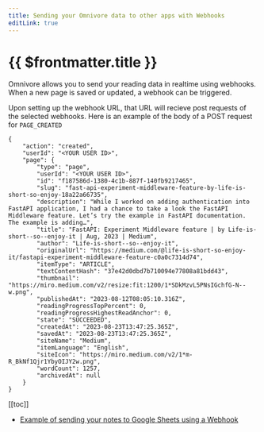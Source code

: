```yaml
---
title: Sending your Omnivore data to other apps with Webhooks
editLink: true
---
```


# {{ $frontmatter.title }}

Omnivore allows you to send your reading data in realtime using webhooks. When a new page is saved or updated, a webhook can be triggered.

Upon setting up the webhook URL, that URL will recieve post requests of the selected webhooks. Here is an example of the body of a POST request for `PAGE_CREATED`

```
{
    "action": "created",
    "userId": "<YOUR USER ID>",
    "page": {
        "type": "page",
        "userId": "<YOUR USER ID>",
        "id": "f187586d-1380-4c1b-887f-140fb9217465",
        "slug": "fast-api-experiment-middleware-feature-by-life-is-short-so-enjoy-18a22a66735",
        "description": "While I worked on adding authentication into FastAPI application, I had a chance to take a look the FastAPI Middleware feature. Let’s try the example in FastAPI documentation. The example is adding…",
        "title": "FastAPI: Experiment Middleware feature | by Life-is-short--so--enjoy-it | Aug, 2023 | Medium",
        "author": "Life-is-short--so--enjoy-it",
        "originalUrl": "https://medium.com/@life-is-short-so-enjoy-it/fastapi-experiment-middleware-feature-c0a0c7314d74",
        "itemType": "ARTICLE",
        "textContentHash": "37e42d0dbd7b710094e77808a81bdd43",
        "thumbnail": "https://miro.medium.com/v2/resize:fit:1200/1*SDkMzvL5PNsIGchfG-N--w.png",
        "publishedAt": "2023-08-12T08:05:10.316Z",
        "readingProgressTopPercent": 0,
        "readingProgressHighestReadAnchor": 0,
        "state": "SUCCEEDED",
        "createdAt": "2023-08-23T13:47:25.365Z",
        "savedAt": "2023-08-23T13:47:25.365Z",
        "siteName": "Medium",
        "itemLanguage": "English",
        "siteIcon": "https://miro.medium.com/v2/1*m-R_BkNf1Qjr1YbyOIJY2w.png",
        "wordCount": 1257,
        "archivedAt": null
    }
}
```

[[toc]]

- [Example of sending your notes to Google Sheets using a Webhook](https://blog.omnivore.app/p/syncing-all-your-notes-to-google)
